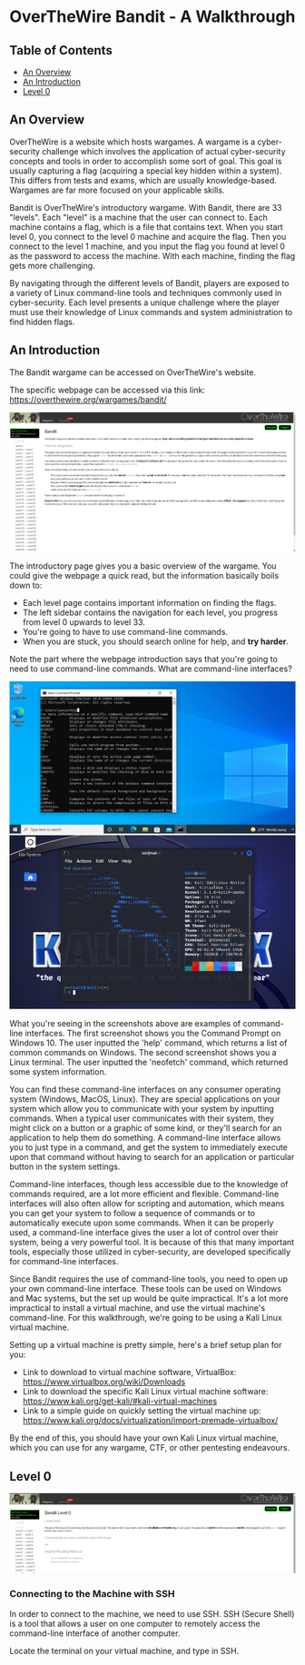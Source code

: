 # OverTheWire Bandit - A Walkthrough

## Table of Contents
- [An Overview](#Overview)
- [An Introduction](#Introduction)
- [Level 0](#Level0)

## An Overview <a name="Overview"></a>

OverTheWire is a website which hosts wargames. A wargame is a cyber-security challenge which involves the application of actual cyber-security concepts and tools in order to accomplish some sort of goal. This goal is usually capturing a flag (acquiring a special key hidden within a system). This differs from tests and exams, which are usually knowledge-based. Wargames are far more focused on your applicable skills.

Bandit is OverTheWire's introductory wargame. With Bandit, there are 33 "levels". Each "level" is a machine that the user can connect to. Each machine contains a flag, which is a file that contains text. When you start level 0, you connect to the level 0 machine and acquire the flag. Then you connect to the level 1 machine, and you input the flag you found at level 0 as the password to access the machine. With each machine, finding the flag gets more challenging. 

By navigating through the different levels of Bandit, players are exposed to a variety of Linux command-line tools and techniques commonly used in cyber-security. Each level presents a unique challenge where the player must use their knowledge of Linux commands and system administration to find hidden flags.

## An Introduction <a name="Introduction"></a>

The Bandit wargame can be accessed on OverTheWire's website. 

The specific webpage can be accessed via this link: https://overthewire.org/wargames/bandit/

![Image](./images/1.png)

The introductory page gives you a basic overview of the wargame. You could give the webpage a quick read, but the information basically boils down to:
- Each level page contains important information on finding the flags.
- The left sidebar contains the navigation for each level, you progress from level 0 upwards to level 33.
- You're going to have to use command-line commands.
- When you are stuck, you should search online for help, and **try harder**.

Note the part where the webpage introduction says that you're going to need to use command-line commands. What are command-line interfaces?  

![Image](./images/windows.png)
![Image](./images/2.png)

What you're seeing in the screenshots above are examples of command-line interfaces. The first screenshot shows you the Command Prompt on Windows 10. The user inputted the 'help' command, which returns a list of common commands on Windows. The second screenshot shows you a Linux terminal. The user inputted the 'neofetch' command, which returned some system information. 

You can find these command-line interfaces on any consumer operating system (Windows, MacOS, Linux). They are special applications on your system which allow you to communicate with your system by inputting commands. When a typical user communicates with their system, they might click on a button or a graphic of some kind, or they'll search for an application to help them do something. A command-line interface allows you to just type in a command, and get the system to immediately execute upon that command without having to search for an application or particular button in the system settings. 

Command-line interfaces, though less accessible due to the knowledge of commands required, are a lot more efficient and flexible. Command-line interfaces will also often allow for scripting and automation, which means you can get your system to follow a sequence of commands or to automatically execute upon some commands. When it can be properly used, a command-line interface gives the user a lot of control over their system, being a very powerful tool. It is because of this that many important tools, especially those utilized in cyber-security, are developed specifically for command-line interfaces.  

Since Bandit requires the use of command-line tools, you need to open up your own command-line interface. These tools can be used on Windows and Mac systems, but the set up would be quite impractical. It's a lot more impractical to install a virtual machine, and use the virtual machine's command-line. For this walkthrough, we're going to be using a Kali Linux virtual machine. 

Setting up a virtual machine is pretty simple, here's a brief setup plan for you:
- Link to download to virtual machine software, VirtualBox: https://www.virtualbox.org/wiki/Downloads
- Link to download the specific Kali Linux virtual machine software: https://www.kali.org/get-kali/#kali-virtual-machines
- Link to a simple guide on quickly setting the virtual machine up: https://www.kali.org/docs/virtualization/import-premade-virtualbox/


By the end of this, you should have your own Kali Linux virtual machine, which you can use for any wargame, CTF, or other pentesting endeavours.

## Level 0 <a name="Level0"></a>

![Image](./images/3.png)

### Connecting to the Machine with SSH

In order to connect to the machine, we need to use SSH. SSH (Secure Shell) is a tool that allows a user on one computer to remotely access the command-line interface of another computer. 

Locate the terminal on your virtual machine, and type in SSH.